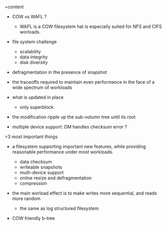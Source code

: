 =content

* COW vs WAFL ?
    * WAFL is a COW filesystem hat is especially suited for NFS and CIFS worloads.

* file system challenge
    * scalability
    * data integrity
    * disk diversity


* defragmentation in the presence of snapshot

* the traceoffs required to maintain even performance in the face of a wide spectrum of workloads

* what is updated in place
    * only superblock

* the modification ripple up the sub-volumn tree until its root

* multiple device support: DM handles checksum error ?

=3 most important things

* a filesystem supporting important new features, while providing reasonable performance under most workloads.
    * data checksum
    * writeable snapshots
    * multi-device support
    * online resize and defragmentation
    * compression

* the main worload effect is to make writes more sequential, and reads more random
    * the same as log structured filesystem

* COW friendly b-tree

